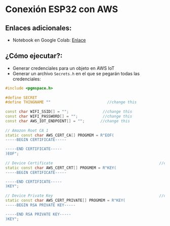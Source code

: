 # Conexión ESP32 con AWS

## Enlaces adicionales:

- Notebook en Google Colab: [Enlace](https://colab.research.google.com/drive/1Clb5V8ymgrTo86_vCC9nAFpP6yE7fI9F?usp=sharing)

## ¿Cómo ejecutar?:
- Generar credenciales para un objeto en AWS IoT
- Generar un archivo `Secrets.h` en el que se pegarán todas las credenciales:

```cpp
#include <pgmspace.h>
 
#define SECRET
#define THINGNAME ""                         //change this
 
const char WIFI_SSID[] = "";               //change this
const char WIFI_PASSWORD[] = "";           //change this
const char AWS_IOT_ENDPOINT[] = "";       //change this
 
// Amazon Root CA 1
static const char AWS_CERT_CA[] PROGMEM = R"EOF(
-----BEGIN CERTIFICATE-----

-----END CERTIFICATE-----
)EOF";
 
// Device Certificate                                               //change this
static const char AWS_CERT_CRT[] PROGMEM = R"KEY(
-----BEGIN CERTIFICATE-----

-----END CERTIFICATE-----
)KEY";
 
// Device Private Key                                               //change this
static const char AWS_CERT_PRIVATE[] PROGMEM = R"KEY(
-----BEGIN RSA PRIVATE KEY-----

-----END RSA PRIVATE KEY-----
)KEY";
```
